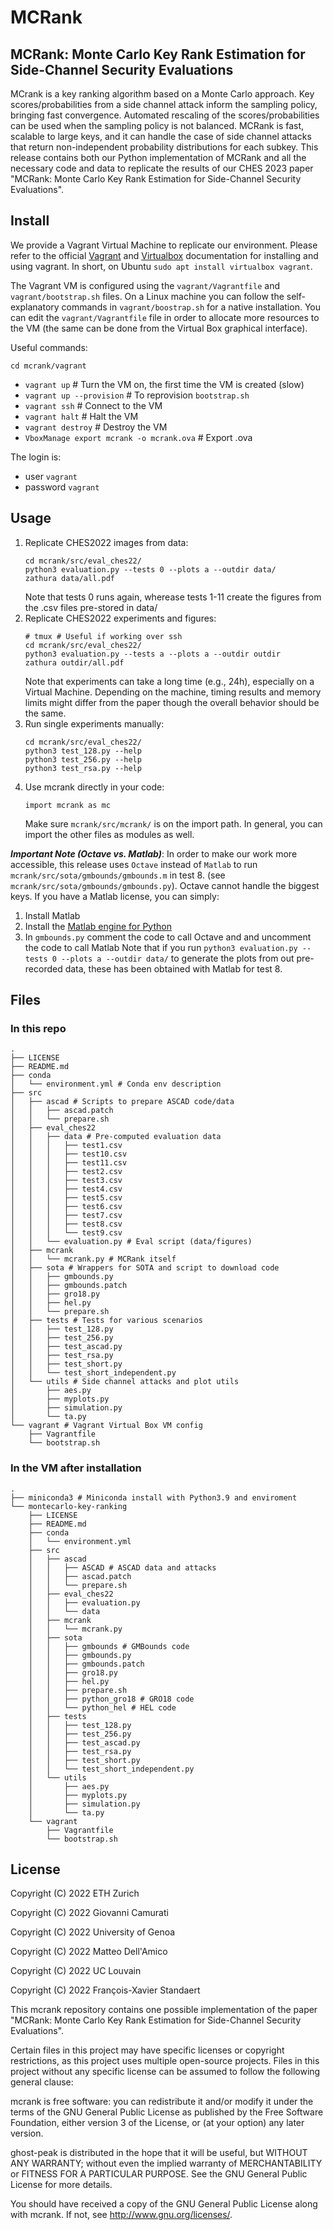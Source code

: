 # MCRank

## MCRank: Monte Carlo Key Rank Estimation for Side-Channel Security Evaluations

MCrank is a key ranking algorithm based on a Monte Carlo approach. Key scores/probabilities from a side channel attack inform the sampling policy, bringing fast convergence. Automated rescaling of the scores/probabilities can be used when the sampling policy is not balanced.
MCRank is fast, scalable to large keys, and it can handle the case of side channel attacks that return non-independent probability distributions for each subkey.
This release contains both our Python implementation of MCRank and all the necessary code and data to replicate the results of our CHES 2023 paper "MCRank: Monte Carlo Key Rank Estimation for Side-Channel Security Evaluations".

## Install 

We provide a Vagrant Virtual Machine to replicate our environment.
Please refer to the official [Vagrant](https://www.vagrantup.com/) and 
[Virtualbox](https://www.virtualbox.org/) documentation for installing and using vagrant.
In short, on Ubuntu ```sudo apt install virtualbox vagrant```.

The Vagrant VM is configured using the ```vagrant/Vagrantfile``` and ```vagrant/bootstrap.sh``` files.
On a Linux machine you can follow the self-explanatory commands in ```vagrant/boostrap.sh``` for a native installation.
You can edit the ```vagrant/Vagrantfile``` file in order to allocate more
resources to the VM (the same can be done from the Virtual Box graphical interface).

Useful commands:

```cd mcrank/vagrant```
* ```vagrant up``` # Turn the VM on, the first time the VM is created (slow)
* ```vagrant up --provision``` # To reprovision ```bootstrap.sh```
* ```vagrant ssh``` # Connect to the VM
* ```vagrant halt``` # Halt the VM
* ```vagrant destroy``` # Destroy the VM
* ```VboxManage export mcrank -o mcrank.ova``` # Export .ova

The login is:
* user ```vagrant```
* password ```vagrant```

## Usage

1. Replicate CHES2022 images from data:
   ```
   cd mcrank/src/eval_ches22/
   python3 evaluation.py --tests 0 --plots a --outdir data/
   zathura data/all.pdf
   ```
   Note that tests 0 runs again, wherease tests 1-11 create
   the figures from the .csv files pre-stored in data/
2. Replicate CHES2022 experiments and figures:
   ```
   # tmux # Useful if working over ssh
   cd mcrank/src/eval_ches22/
   python3 evaluation.py --tests a --plots a --outdir outdir
   zathura outdir/all.pdf
   ```
   Note that experiments can take a long time (e.g., 24h), especially
   on a Virtual Machine. Depending on the machine, timing results
   and memory limits might differ from the paper though the 
   overall behavior should be the same.
3. Run single experiments manually:
   ```
   cd mcrank/src/eval_ches22/
   python3 test_128.py --help
   python3 test_256.py --help
   python3 test_rsa.py --help
   ```
4. Use mcrank directly in your code:
   ```
   import mcrank as mc
   ```
   Make sure ```mcrank/src/mcrank/``` is on the import path.
   In general, you can import the other files as modules as well.

***Important Note (Octave vs. Matlab)***: In order to make our work more
accessible, this release uses ```Octave``` instead of ```Matlab``` to run
```mcrank/src/sota/gmbounds/gmbounds.m``` in test 8.
(see ```mcrank/src/sota/gmbounds/gmbounds.py```).
Octave cannot handle the biggest keys.
If you have a Matlab license, you can simply:
1. Install Matlab
2. Install the [Matlab engine for Python](https://ch.mathworks.com/help/matlab/matlab_external/install-the-matlab-engine-for-python.html)
3. In ```gmbounds.py``` comment the code to call Octave and and uncomment the code to call Matlab
Note that if you run ```python3 evaluation.py --tests 0 --plots a --outdir data/``` to generate the plots from
out pre-recorded data, these has been obtained with Matlab for test 8.

## Files

### In this repo

```
.
├── LICENSE
├── README.md
├── conda
│   └── environment.yml # Conda env description
├── src
│   ├── ascad # Scripts to prepare ASCAD code/data
│   │   ├── ascad.patch
│   │   └── prepare.sh
│   ├── eval_ches22 
│   │   ├── data # Pre-computed evaluation data
│   │   │   ├── test1.csv
│   │   │   ├── test10.csv
│   │   │   ├── test11.csv
│   │   │   ├── test2.csv
│   │   │   ├── test3.csv
│   │   │   ├── test4.csv
│   │   │   ├── test5.csv
│   │   │   ├── test6.csv
│   │   │   ├── test7.csv
│   │   │   ├── test8.csv
│   │   │   └── test9.csv
│   │   └── evaluation.py # Eval script (data/figures)
│   ├── mcrank
│   │   └── mcrank.py # MCRank itself
│   ├── sota # Wrappers for SOTA and script to download code
│   │   ├── gmbounds.py
│   │   ├── gmbounds.patch
│   │   ├── gro18.py
│   │   ├── hel.py
│   │   └── prepare.sh
│   ├── tests # Tests for various scenarios
│   │   ├── test_128.py
│   │   ├── test_256.py
│   │   ├── test_ascad.py
│   │   ├── test_rsa.py
│   │   ├── test_short.py
│   │   └── test_short_independent.py
│   └── utils # Side channel attacks and plot utils
│       ├── aes.py
│       ├── myplots.py
│       ├── simulation.py
│       └── ta.py
└── vagrant # Vagrant Virtual Box VM config
    ├── Vagrantfile
    └── bootstrap.sh
```

### In the VM after installation

```
.
├── miniconda3 # Miniconda install with Python3.9 and enviroment
└── montecarlo-key-ranking
    ├── LICENSE
    ├── README.md
    ├── conda
    │   └── environment.yml
    ├── src
    │   ├── ascad
    │   │   ├── ASCAD # ASCAD data and attacks
    │   │   ├── ascad.patch
    │   │   └── prepare.sh
    │   ├── eval_ches22
    │   │   ├── evaluation.py
    │   │   └── data
    │   ├── mcrank
    │   │   └── mcrank.py
    │   ├── sota
    │   │   ├── gmbounds # GMBounds code
    │   │   ├── gmbounds.py
    │   │   ├── gmbounds.patch
    │   │   ├── gro18.py
    │   │   ├── hel.py
    │   │   ├── prepare.sh
    │   │   ├── python_gro18 # GRO18 code
    │   │   └── python_hel # HEL code
    │   ├── tests
    │   │   ├── test_128.py
    │   │   ├── test_256.py
    │   │   ├── test_ascad.py
    │   │   ├── test_rsa.py
    │   │   ├── test_short.py
    │   │   └── test_short_independent.py
    │   └── utils
    │       ├── aes.py
    │       ├── myplots.py
    │       ├── simulation.py
    │       └── ta.py
    └── vagrant
        ├── Vagrantfile
        └── bootstrap.sh
```

## License

Copyright (C) 2022 ETH Zurich

Copyright (C) 2022 Giovanni Camurati

Copyright (C) 2022 University of Genoa

Copyright (C) 2022 Matteo Dell'Amico

Copyright (C) 2022 UC Louvain

Copyright (C) 2022 François-Xavier Standaert

This mcrank repository contains one possible implementation of the paper
"MCRank: Monte Carlo Key Rank Estimation for Side-Channel Security Evaluations".

Certain files in this project may have specific licenses or copyright restrictions, as this project uses multiple open-source projects. Files in this project without any specific license can be assumed to follow the following general clause:

mcrank is free software: you can redistribute it and/or modify it under the terms of the GNU General Public License as published by the Free Software Foundation, either version 3 of the License, or (at your option) any later version.

ghost-peak is distributed in the hope that it will be useful, but WITHOUT ANY WARRANTY; without even the implied warranty of MERCHANTABILITY or FITNESS FOR A PARTICULAR PURPOSE. See the GNU General Public License for more details.

You should have received a copy of the GNU General Public License along with mcrank. If not, see http://www.gnu.org/licenses/.
